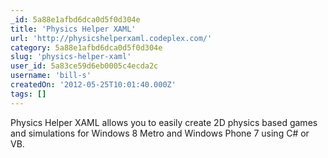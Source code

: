 ```yaml
---
_id: 5a88e1afbd6dca0d5f0d304e
title: 'Physics Helper XAML'
url: 'http://physicshelperxaml.codeplex.com/'
category: 5a88e1afbd6dca0d5f0d304e
slug: 'physics-helper-xaml'
user_id: 5a83ce59d6eb0005c4ecda2c
username: 'bill-s'
createdOn: '2012-05-25T10:01:40.000Z'
tags: []
---
```


Physics Helper XAML allows you to easily create 2D physics based games and simulations for Windows 8 Metro and Windows Phone 7 using C# or VB.
